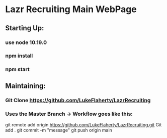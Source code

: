 # Lazr Recruiting Main WebPage

## Starting Up:
### use node 10.19.0
### npm install
### npm start

## Maintaining:
### Git Clone https://github.com/LukeFlaherty/LazrRecruiting
### Uses the Master Branch -> Workflow goes like this:
git remote add origin https://github.com/LukeFlaherty/LazrRecruiting.git
Git add .
git commit -m "message"
git push origin main
  
